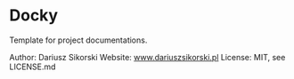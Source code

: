 # Docky
Template for project documentations.

Author: Dariusz Sikorski
Website: www.dariuszsikorski.pl
License: MIT, see LICENSE.md